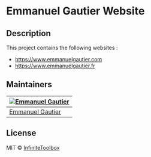 # Emmanuel Gautier Website

## Description

This project contains the following websites :

- https://www.emmanuelgautier.com
- https://www.emmanuelgautier.fr

## Maintainers

| [![Emmanuel Gautier](https://avatars0.githubusercontent.com/u/2765366?s=144)](https://www.emmanuelgautier.fr) |
| ------------------------------------------------------------------------------------------------------------- |
| [Emmanuel Gautier](https://www.emmanuelgautier.com)                                                           |

## License

MIT © [InfiniteToolbox](https://calculators.infinitetoolbox.org)
